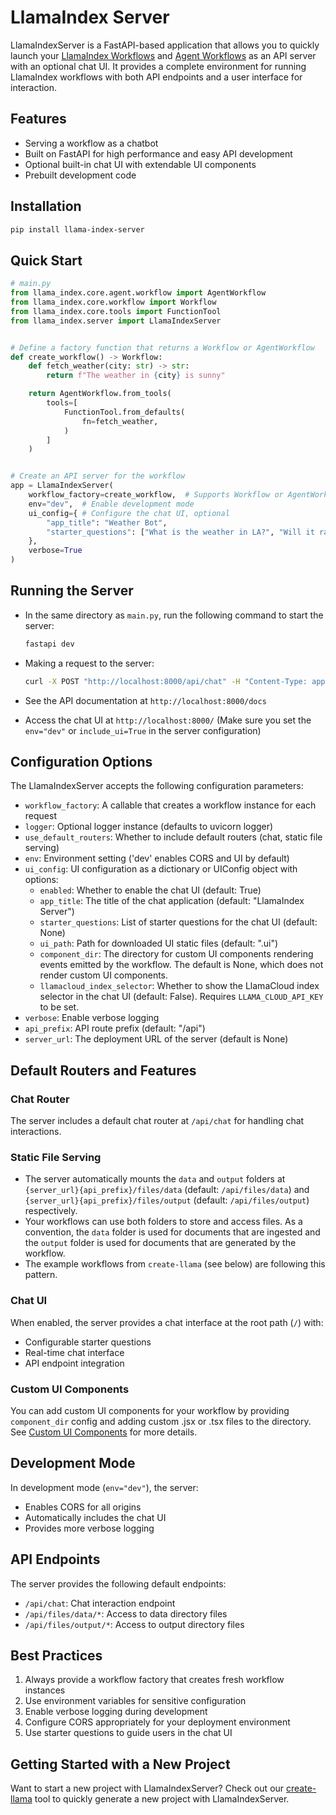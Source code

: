 # LlamaIndex Server

LlamaIndexServer is a FastAPI-based application that allows you to quickly launch your [LlamaIndex Workflows](https://docs.llamaindex.ai/en/stable/module_guides/workflow/#workflows) and [Agent Workflows](https://docs.llamaindex.ai/en/stable/understanding/agent/multi_agent/) as an API server with an optional chat UI. It provides a complete environment for running LlamaIndex workflows with both API endpoints and a user interface for interaction.

## Features

- Serving a workflow as a chatbot
- Built on FastAPI for high performance and easy API development
- Optional built-in chat UI with extendable UI components
- Prebuilt development code

## Installation

```bash
pip install llama-index-server
```

## Quick Start

```python
# main.py
from llama_index.core.agent.workflow import AgentWorkflow
from llama_index.core.workflow import Workflow
from llama_index.core.tools import FunctionTool
from llama_index.server import LlamaIndexServer


# Define a factory function that returns a Workflow or AgentWorkflow
def create_workflow() -> Workflow:
    def fetch_weather(city: str) -> str:
        return f"The weather in {city} is sunny"

    return AgentWorkflow.from_tools(
        tools=[
            FunctionTool.from_defaults(
                fn=fetch_weather,
            )
        ]
    )


# Create an API server for the workflow
app = LlamaIndexServer(
    workflow_factory=create_workflow,  # Supports Workflow or AgentWorkflow
    env="dev",  # Enable development mode
    ui_config={ # Configure the chat UI, optional
        "app_title": "Weather Bot",
        "starter_questions": ["What is the weather in LA?", "Will it rain in SF?"],
    },
    verbose=True
)
```

## Running the Server

- In the same directory as `main.py`, run the following command to start the server:

  ```bash
  fastapi dev
  ```

- Making a request to the server:

  ```bash
  curl -X POST "http://localhost:8000/api/chat" -H "Content-Type: application/json" -d '{"message": "What is the weather in Tokyo?"}'
  ```

- See the API documentation at `http://localhost:8000/docs`
- Access the chat UI at `http://localhost:8000/` (Make sure you set the `env="dev"` or `include_ui=True` in the server configuration)

## Configuration Options

The LlamaIndexServer accepts the following configuration parameters:

- `workflow_factory`: A callable that creates a workflow instance for each request
- `logger`: Optional logger instance (defaults to uvicorn logger)
- `use_default_routers`: Whether to include default routers (chat, static file serving)
- `env`: Environment setting ('dev' enables CORS and UI by default)
- `ui_config`: UI configuration as a dictionary or UIConfig object with options:
  - `enabled`: Whether to enable the chat UI (default: True)
  - `app_title`: The title of the chat application (default: "LlamaIndex Server")
  - `starter_questions`: List of starter questions for the chat UI (default: None)
  - `ui_path`: Path for downloaded UI static files (default: ".ui")
  - `component_dir`: The directory for custom UI components rendering events emitted by the workflow. The default is None, which does not render custom UI components.
  - `llamacloud_index_selector`: Whether to show the LlamaCloud index selector in the chat UI (default: False). Requires `LLAMA_CLOUD_API_KEY` to be set.
- `verbose`: Enable verbose logging
- `api_prefix`: API route prefix (default: "/api")
- `server_url`: The deployment URL of the server (default is None)

## Default Routers and Features

### Chat Router

The server includes a default chat router at `/api/chat` for handling chat interactions.

### Static File Serving

- The server automatically mounts the `data` and `output` folders at `{server_url}{api_prefix}/files/data` (default: `/api/files/data`) and `{server_url}{api_prefix}/files/output` (default: `/api/files/output`) respectively.
- Your workflows can use both folders to store and access files. As a convention, the `data` folder is used for documents that are ingested and the `output` folder is used for documents that are generated by the workflow.
- The example workflows from `create-llama` (see below) are following this pattern.

### Chat UI

When enabled, the server provides a chat interface at the root path (`/`) with:

- Configurable starter questions
- Real-time chat interface
- API endpoint integration

### Custom UI Components

You can add custom UI components for your workflow by providing `component_dir` config and adding custom .jsx or .tsx files to the directory.
See [Custom UI Components](https://github.com/run-llama/create-llama/blob/main/llama-index-server/docs/custom_ui_component.md) for more details.

## Development Mode

In development mode (`env="dev"`), the server:

- Enables CORS for all origins
- Automatically includes the chat UI
- Provides more verbose logging

## API Endpoints

The server provides the following default endpoints:

- `/api/chat`: Chat interaction endpoint
- `/api/files/data/*`: Access to data directory files
- `/api/files/output/*`: Access to output directory files

## Best Practices

1. Always provide a workflow factory that creates fresh workflow instances
2. Use environment variables for sensitive configuration
3. Enable verbose logging during development
4. Configure CORS appropriately for your deployment environment
5. Use starter questions to guide users in the chat UI

## Getting Started with a New Project

Want to start a new project with LlamaIndexServer? Check out our [create-llama](https://github.com/run-llama/create-llama) tool to quickly generate a new project with LlamaIndexServer.
